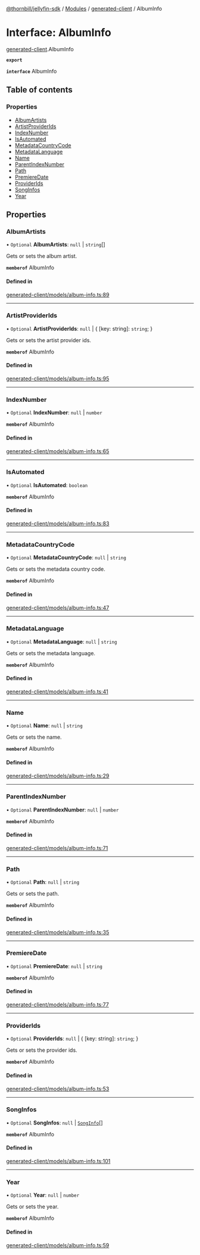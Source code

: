 [@thornbill/jellyfin-sdk](../README.md) / [Modules](../modules.md) / [generated-client](../modules/generated_client.md) / AlbumInfo

# Interface: AlbumInfo

[generated-client](../modules/generated_client.md).AlbumInfo

**`export`**

**`interface`** AlbumInfo

## Table of contents

### Properties

- [AlbumArtists](generated_client.AlbumInfo.md#albumartists)
- [ArtistProviderIds](generated_client.AlbumInfo.md#artistproviderids)
- [IndexNumber](generated_client.AlbumInfo.md#indexnumber)
- [IsAutomated](generated_client.AlbumInfo.md#isautomated)
- [MetadataCountryCode](generated_client.AlbumInfo.md#metadatacountrycode)
- [MetadataLanguage](generated_client.AlbumInfo.md#metadatalanguage)
- [Name](generated_client.AlbumInfo.md#name)
- [ParentIndexNumber](generated_client.AlbumInfo.md#parentindexnumber)
- [Path](generated_client.AlbumInfo.md#path)
- [PremiereDate](generated_client.AlbumInfo.md#premieredate)
- [ProviderIds](generated_client.AlbumInfo.md#providerids)
- [SongInfos](generated_client.AlbumInfo.md#songinfos)
- [Year](generated_client.AlbumInfo.md#year)

## Properties

### AlbumArtists

• `Optional` **AlbumArtists**: ``null`` \| `string`[]

Gets or sets the album artist.

**`memberof`** AlbumInfo

#### Defined in

[generated-client/models/album-info.ts:89](https://github.com/thornbill/jellyfin-sdk-typescript/blob/c68c853/src/generated-client/models/album-info.ts#L89)

___

### ArtistProviderIds

• `Optional` **ArtistProviderIds**: ``null`` \| { [key: string]: `string`;  }

Gets or sets the artist provider ids.

**`memberof`** AlbumInfo

#### Defined in

[generated-client/models/album-info.ts:95](https://github.com/thornbill/jellyfin-sdk-typescript/blob/c68c853/src/generated-client/models/album-info.ts#L95)

___

### IndexNumber

• `Optional` **IndexNumber**: ``null`` \| `number`

**`memberof`** AlbumInfo

#### Defined in

[generated-client/models/album-info.ts:65](https://github.com/thornbill/jellyfin-sdk-typescript/blob/c68c853/src/generated-client/models/album-info.ts#L65)

___

### IsAutomated

• `Optional` **IsAutomated**: `boolean`

**`memberof`** AlbumInfo

#### Defined in

[generated-client/models/album-info.ts:83](https://github.com/thornbill/jellyfin-sdk-typescript/blob/c68c853/src/generated-client/models/album-info.ts#L83)

___

### MetadataCountryCode

• `Optional` **MetadataCountryCode**: ``null`` \| `string`

Gets or sets the metadata country code.

**`memberof`** AlbumInfo

#### Defined in

[generated-client/models/album-info.ts:47](https://github.com/thornbill/jellyfin-sdk-typescript/blob/c68c853/src/generated-client/models/album-info.ts#L47)

___

### MetadataLanguage

• `Optional` **MetadataLanguage**: ``null`` \| `string`

Gets or sets the metadata language.

**`memberof`** AlbumInfo

#### Defined in

[generated-client/models/album-info.ts:41](https://github.com/thornbill/jellyfin-sdk-typescript/blob/c68c853/src/generated-client/models/album-info.ts#L41)

___

### Name

• `Optional` **Name**: ``null`` \| `string`

Gets or sets the name.

**`memberof`** AlbumInfo

#### Defined in

[generated-client/models/album-info.ts:29](https://github.com/thornbill/jellyfin-sdk-typescript/blob/c68c853/src/generated-client/models/album-info.ts#L29)

___

### ParentIndexNumber

• `Optional` **ParentIndexNumber**: ``null`` \| `number`

**`memberof`** AlbumInfo

#### Defined in

[generated-client/models/album-info.ts:71](https://github.com/thornbill/jellyfin-sdk-typescript/blob/c68c853/src/generated-client/models/album-info.ts#L71)

___

### Path

• `Optional` **Path**: ``null`` \| `string`

Gets or sets the path.

**`memberof`** AlbumInfo

#### Defined in

[generated-client/models/album-info.ts:35](https://github.com/thornbill/jellyfin-sdk-typescript/blob/c68c853/src/generated-client/models/album-info.ts#L35)

___

### PremiereDate

• `Optional` **PremiereDate**: ``null`` \| `string`

**`memberof`** AlbumInfo

#### Defined in

[generated-client/models/album-info.ts:77](https://github.com/thornbill/jellyfin-sdk-typescript/blob/c68c853/src/generated-client/models/album-info.ts#L77)

___

### ProviderIds

• `Optional` **ProviderIds**: ``null`` \| { [key: string]: `string`;  }

Gets or sets the provider ids.

**`memberof`** AlbumInfo

#### Defined in

[generated-client/models/album-info.ts:53](https://github.com/thornbill/jellyfin-sdk-typescript/blob/c68c853/src/generated-client/models/album-info.ts#L53)

___

### SongInfos

• `Optional` **SongInfos**: ``null`` \| [`SongInfo`](generated_client.SongInfo.md)[]

**`memberof`** AlbumInfo

#### Defined in

[generated-client/models/album-info.ts:101](https://github.com/thornbill/jellyfin-sdk-typescript/blob/c68c853/src/generated-client/models/album-info.ts#L101)

___

### Year

• `Optional` **Year**: ``null`` \| `number`

Gets or sets the year.

**`memberof`** AlbumInfo

#### Defined in

[generated-client/models/album-info.ts:59](https://github.com/thornbill/jellyfin-sdk-typescript/blob/c68c853/src/generated-client/models/album-info.ts#L59)

